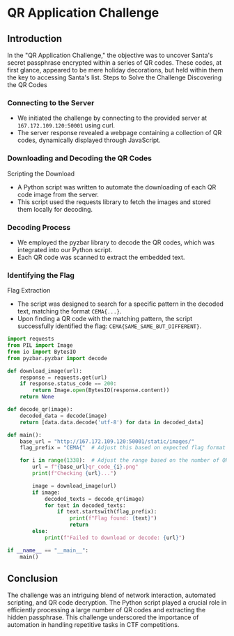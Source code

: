 # QR Application Challenge

## Introduction

In the "QR Application Challenge," the objective was to uncover Santa's secret passphrase encrypted within a series of QR codes. These codes, at first glance, appeared to be mere holiday decorations, but held within them the key to accessing Santa's list.
Steps to Solve the Challenge
Discovering the QR Codes

### Connecting to the Server

- We initiated the challenge by connecting to the provided server at `167.172.109.120:50001` using curl.
- The server response revealed a webpage containing a collection of QR codes, dynamically displayed through JavaScript.

### Downloading and Decoding the QR Codes

Scripting the Download

- A Python script was written to automate the downloading of each QR code image from the server.
- This script used the requests library to fetch the images and stored them locally for decoding.

### Decoding Process

- We employed the pyzbar library to decode the QR codes, which was integrated into our Python script.
- Each QR code was scanned to extract the embedded text.

### Identifying the Flag

Flag Extraction

- The script was designed to search for a specific pattern in the decoded text, matching the format `CEMA{...}`.
- Upon finding a QR code with the matching pattern, the script successfully identified the flag: `CEMA{SAME_SAME_BUT_DIFFERENT}`.

```py
import requests
from PIL import Image
from io import BytesIO
from pyzbar.pyzbar import decode

def download_image(url):
    response = requests.get(url)
    if response.status_code == 200:
        return Image.open(BytesIO(response.content))
    return None

def decode_qr(image):
    decoded_data = decode(image)
    return [data.data.decode('utf-8') for data in decoded_data]

def main():
    base_url = "http://167.172.109.120:50001/static/images/"
    flag_prefix = "CEMA{"  # Adjust this based on expected flag format

    for i in range(1338):  # Adjust the range based on the number of QR codes
        url = f"{base_url}qr_code_{i}.png"
        print(f"Checking {url}...")

        image = download_image(url)
        if image:
            decoded_texts = decode_qr(image)
            for text in decoded_texts:
                if text.startswith(flag_prefix):
                    print(f"Flag found: {text}")
                    return
        else:
            print(f"Failed to download or decode: {url}")

if __name__ == "__main__":
    main()
```

## Conclusion

The challenge was an intriguing blend of network interaction, automated scripting, and QR code decryption. The Python script played a crucial role in efficiently processing a large number of QR codes and extracting the hidden passphrase. This challenge underscored the importance of automation in handling repetitive tasks in CTF competitions.